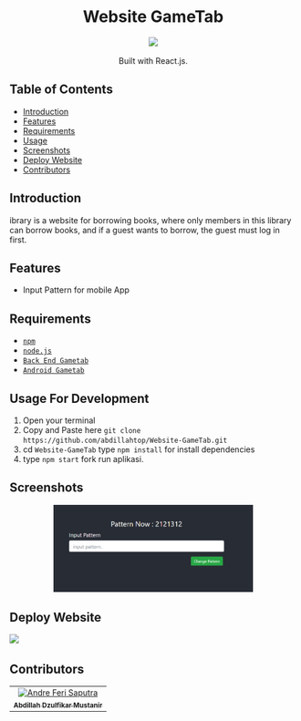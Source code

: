 <h1 align="center">Website GameTab</h1>
<p align="center">
  <img width="120" src="https://www.pngfind.com/pngs/m/430-4309307_react-js-transparent-logo-hd-png-download.png"/>
</p> 
<p align="center">
  Built with React.js.
</p>

## Table of Contents

- [Introduction](#introduction)
- [Features](#features)
- [Requirements](#requirements)
- [Usage](#usage-for-development)
- [Screenshots](#screenshots)
- [Deploy Website](#deploy-website)
- [Contributors](#contributors)

## Introduction
ibrary is a website for borrowing books, where only members in this library can borrow books, and if a guest wants to borrow, the guest must log in first.

## Features
* Input Pattern for mobile App

## Requirements
* [`npm`](https://www.npmjs.com/get-npm)
* [`node.js`](https://nodejs.org/en/)
* [`Back End Gametab`](https://github.com/abdillahtop/back-end-gameTab)
* [`Android Gametab`](https://github.com/abdillahtop/Android-gameTab)

## Usage For Development
1. Open your terminal
2. Copy and Paste here `git clone https://github.com/abdillahtop/Website-GameTab.git`
3. cd `Website-GameTab` type `npm install` for install dependencies
4. type `npm start` fork run aplikasi.

## Screenshots
<div align="center">
    <img width="350" src="./src/assets/pattern.PNG"> 
</div>


## Deploy Website
<a href="https://gametab.netlify.com/">
  <img src="https://img.shields.io/badge/deploy-netlify-blue"/>
</a>

## Contributors
<center>
  <table>
    <tr>
      <td align="center">
        <a href="https://github.com/abdillahtop">
          <img width="100" src="https://avatars3.githubusercontent.com/u/50162090?s=460&v=4" alt="Andre Feri Saputra"><br/>
          <sub><b>Abdillah Dzulfikar Mustanir</b></sub>
        </a>
      </td>
    </tr>
  </table>
</center>

